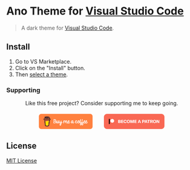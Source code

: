 # Ano Theme for [Visual Studio Code](http://code.visualstudio.com)

> A dark theme for [Visual Studio Code](http://code.visualstudio.com).

## Install

1. Go to VS Marketplace.
2. Click on the "Install" button.
3. Then [select a theme](https://code.visualstudio.com/docs/getstarted/themes#_selecting-the-color-theme).

### Supporting

<div align="center" >
	Like this free project? Consider supporting me to keep going.
</div>

<div align="top" style="display: flex; align-items: start; justify-content: center; gap: 10px; flex-wrap: wrap; margin-top: 20px">
<a href="https://www.buymeacoffee.com/lifinhime" target="_blank"><img src="icons/buymeacoffee-orange.svg" alt="Buy Me A Coffee" style="height: 40px !important;width: 140p !important; margin-right: 20px"></a><a href="https://www.patreon.com/lifinhime" target="_blank"><img src="icons/patreon.svg" alt="Buy Me A Coffee" style="height: 40px !important;width: 140p !important;"></a>

</div>

## License

[MIT License](./LICENSE)
